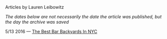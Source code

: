 Articles by Lauren Leibowitz

*The dates below are not necessarily the date the article was published, but the day the archive was saved*

5/13 2016 — [The Best Bar Backyards In NYC](https://web.archive.org/web/20160513021102/http://gothamist.com/2016/05/12/the_best_bar_backyards_in_nyc.php)  
